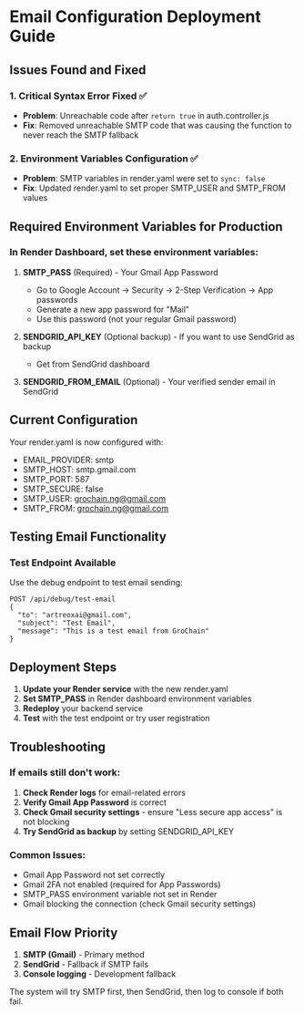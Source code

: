 # Email Configuration Deployment Guide

## Issues Found and Fixed

### 1. Critical Syntax Error Fixed ✅
- **Problem**: Unreachable code after `return true` in auth.controller.js
- **Fix**: Removed unreachable SMTP code that was causing the function to never reach the SMTP fallback

### 2. Environment Variables Configuration ✅
- **Problem**: SMTP variables in render.yaml were set to `sync: false`
- **Fix**: Updated render.yaml to set proper SMTP_USER and SMTP_FROM values

## Required Environment Variables for Production

### In Render Dashboard, set these environment variables:

1. **SMTP_PASS** (Required) - Your Gmail App Password
   - Go to Google Account → Security → 2-Step Verification → App passwords
   - Generate a new app password for "Mail"
   - Use this password (not your regular Gmail password)

2. **SENDGRID_API_KEY** (Optional backup) - If you want to use SendGrid as backup
   - Get from SendGrid dashboard

3. **SENDGRID_FROM_EMAIL** (Optional) - Your verified sender email in SendGrid

## Current Configuration

Your render.yaml is now configured with:
- EMAIL_PROVIDER: smtp
- SMTP_HOST: smtp.gmail.com
- SMTP_PORT: 587
- SMTP_SECURE: false
- SMTP_USER: grochain.ng@gmail.com
- SMTP_FROM: grochain.ng@gmail.com

## Testing Email Functionality

### Test Endpoint Available
Use the debug endpoint to test email sending:
```
POST /api/debug/test-email
{
  "to": "artreoxai@gmail.com",
  "subject": "Test Email",
  "message": "This is a test email from GroChain"
}
```

## Deployment Steps

1. **Update your Render service** with the new render.yaml
2. **Set SMTP_PASS** in Render dashboard environment variables
3. **Redeploy** your backend service
4. **Test** with the test endpoint or try user registration

## Troubleshooting

### If emails still don't work:

1. **Check Render logs** for email-related errors
2. **Verify Gmail App Password** is correct
3. **Check Gmail security settings** - ensure "Less secure app access" is not blocking
4. **Try SendGrid as backup** by setting SENDGRID_API_KEY

### Common Issues:
- Gmail App Password not set correctly
- Gmail 2FA not enabled (required for App Passwords)
- SMTP_PASS environment variable not set in Render
- Gmail blocking the connection (check Gmail security settings)

## Email Flow Priority

1. **SMTP (Gmail)** - Primary method
2. **SendGrid** - Fallback if SMTP fails
3. **Console logging** - Development fallback

The system will try SMTP first, then SendGrid, then log to console if both fail.
